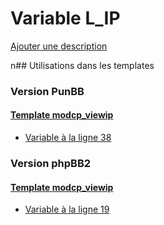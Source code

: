 # Variable L_IP
[Ajouter une description](https://fa-tvars.appspot.com/L_IP)

n## Utilisations dans les templates

### Version PunBB

#### [Template modcp_viewip](punbb/modcp_viewip.md)
* [Variable à la ligne 38](../punbb/modcp_viewip.tpl#L38)

### Version phpBB2

#### [Template modcp_viewip](subsilver/modcp_viewip.md)
* [Variable à la ligne 19](../subsilver/modcp_viewip.tpl#L19)